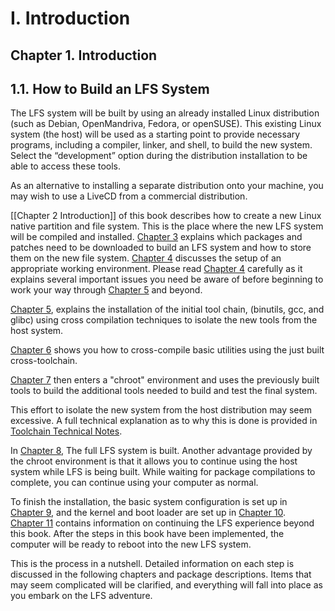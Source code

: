 # I. Introduction

## Chapter 1. Introduction

## 1.1. How to Build an LFS System

The LFS system will be built by using an already installed Linux distribution (such as Debian, OpenMandriva, Fedora, or openSUSE). This existing Linux system (the host) will be used as a starting point to provide necessary programs, including a compiler, linker, and shell, to build the new system. Select the “development” option during the distribution installation to be able to access these tools.

As an alternative to installing a separate distribution onto your machine, you may wish to use a LiveCD from a commercial distribution.

[[Chapter 2 Introduction]] of this book describes how to create a new Linux native partition and file system. This is the place where the new LFS system will be compiled and installed. [Chapter 3](https://linuxfromscratch.org/lfs/downloads/stable/LFS-BOOK-11.1-NOCHUNKS.html#chapter-getting-materials "Chapter 3. Packages and Patches") explains which packages and patches need to be downloaded to build an LFS system and how to store them on the new file system. [Chapter 4](https://linuxfromscratch.org/lfs/downloads/stable/LFS-BOOK-11.1-NOCHUNKS.html#chapter-final-preps "Chapter 4. Final Preparations") discusses the setup of an appropriate working environment. Please read [Chapter 4](https://linuxfromscratch.org/lfs/downloads/stable/LFS-BOOK-11.1-NOCHUNKS.html#chapter-final-preps "Chapter 4. Final Preparations") carefully as it explains several important issues you need be aware of before beginning to work your way through [Chapter 5](https://linuxfromscratch.org/lfs/downloads/stable/LFS-BOOK-11.1-NOCHUNKS.html#chapter-cross-tools "Chapter 5. Compiling a Cross-Toolchain") and beyond.

[Chapter 5](https://linuxfromscratch.org/lfs/downloads/stable/LFS-BOOK-11.1-NOCHUNKS.html#chapter-cross-tools "Chapter 5. Compiling a Cross-Toolchain"), explains the installation of the initial tool chain, (binutils, gcc, and glibc) using cross compilation techniques to isolate the new tools from the host system.

[Chapter 6](https://linuxfromscratch.org/lfs/downloads/stable/LFS-BOOK-11.1-NOCHUNKS.html#chapter-temporary-tools "Chapter 6. Cross Compiling Temporary Tools") shows you how to cross-compile basic utilities using the just built cross-toolchain.

[Chapter 7](https://linuxfromscratch.org/lfs/downloads/stable/LFS-BOOK-11.1-NOCHUNKS.html#chapter-chroot-temporary-tools "Chapter 7. Entering Chroot and Building Additional Temporary Tools") then enters a "chroot" environment and uses the previously built tools to build the additional tools needed to build and test the final system.

This effort to isolate the new system from the host distribution may seem excessive. A full technical explanation as to why this is done is provided in [Toolchain Technical Notes](https://linuxfromscratch.org/lfs/downloads/stable/LFS-BOOK-11.1-NOCHUNKS.html#ch-tools-toolchaintechnotes "Toolchain Technical Notes").

In [Chapter 8](https://linuxfromscratch.org/lfs/downloads/stable/LFS-BOOK-11.1-NOCHUNKS.html#chapter-building-system "Chapter 8. Installing Basic System Software"), The full LFS system is built. Another advantage provided by the chroot environment is that it allows you to continue using the host system while LFS is being built. While waiting for package compilations to complete, you can continue using your computer as normal.

To finish the installation, the basic system configuration is set up in [Chapter 9](https://linuxfromscratch.org/lfs/downloads/stable/LFS-BOOK-11.1-NOCHUNKS.html#chapter-config "Chapter 9. System Configuration"), and the kernel and boot loader are set up in [Chapter 10](https://linuxfromscratch.org/lfs/downloads/stable/LFS-BOOK-11.1-NOCHUNKS.html#chapter-bootable "Chapter 10. Making the LFS System Bootable"). [Chapter 11](https://linuxfromscratch.org/lfs/downloads/stable/LFS-BOOK-11.1-NOCHUNKS.html#chapter-finalizing "Chapter 11. The End") contains information on continuing the LFS experience beyond this book. After the steps in this book have been implemented, the computer will be ready to reboot into the new LFS system.

This is the process in a nutshell. Detailed information on each step is discussed in the following chapters and package descriptions. Items that may seem complicated will be clarified, and everything will fall into place as you embark on the LFS adventure.